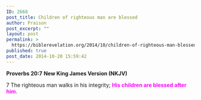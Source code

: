 ```yaml
---
ID: 2668
post_title: Children of righteous man are blessed
author: Praison
post_excerpt: ""
layout: post
permalink: >
  https://biblerevelation.org/2014/10/children-of-righteous-man-blessed/
published: true
post_date: 2014-10-20 15:59:42
---
```

<strong>Proverbs 20:7</strong>
<strong> New King James Version (NKJV)</strong>

7 The righteous man walks in his integrity;
<span style="color: #ff00ff;"><strong>His children are blessed after him</strong></span>.